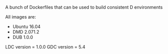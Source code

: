 A bunch of Dockerfiles that can be used to build consistent D environments

All images are:
- Ubuntu 16.04
- DMD 2.071.2
- DUB 1.0.0

LDC version = 1.0.0
GDC version = 5.4
